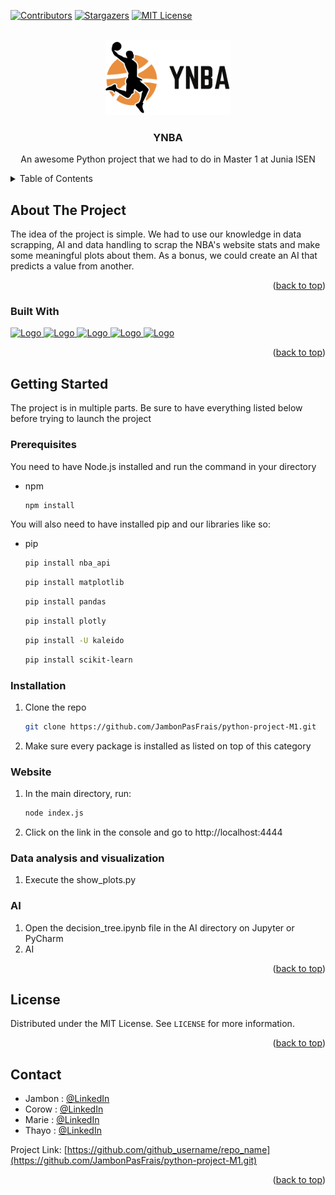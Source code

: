 <!-- Improved compatibility of back to top link: See: https://github.com/othneildrew/Best-README-Template/pull/73 -->
<a name="readme-top"></a>
<!--
*** Thanks for checking out the Best-README-Template. If you have a suggestion
*** that would make this better, please fork the repo and create a pull request
*** or simply open an issue with the tag "enhancement".
*** Don't forget to give the project a star!
*** Thanks again! Now go create something AMAZING! :D
-->



<!-- PROJECT SHIELDS -->
<!--
*** I'm using markdown "reference style" links for readability.
*** Reference links are enclosed in brackets [ ] instead of parentheses ( ).
*** See the bottom of this document for the declaration of the reference variables
*** for contributors-url, forks-url, etc. This is an optional, concise syntax you may use.
*** https://www.markdownguide.org/basic-syntax/#reference-style-links
-->
[![Contributors][contributors-shield]][contributors-url]
[![Stargazers][stars-shield]][stars-url]
[![MIT License][license-shield]][license-url]



<!-- PROJECT LOGO -->
<br />
<div align="center">
    <div class="images">
        <a href="https://github.com/JambonPasFrais/python-project-M1">
            <img src="Website/assets/main/YNBA.svg" alt="Logo" width="200">
        </a>
    </div>
  

<h3 align="center">YNBA</h3>

  <p align="center">
    An awesome Python project that we had to do in Master 1 at Junia ISEN
    </p>
</div>



<!-- TABLE OF CONTENTS -->
<details>
  <summary>Table of Contents</summary>
  <ol>
    <li>
      <a href="#about-the-project">About The Project</a>
      <ul>
        <li><a href="#built-with">Built With</a></li>
      </ul>
    </li>
    <li>
      <a href="#getting-started">Getting Started</a>
      <ul>
        <li><a href="#prerequisites">Prerequisites</a></li>
        <li><a href="#installation">Installation</a></li>
      </ul>
    </li>
    <li><a href="#license">License</a></li>
    <li><a href="#contact">Contact</a></li>
  </ol>
</details>



<!-- ABOUT THE PROJECT -->
## About The Project


The idea of the project is simple. We had to use our knowledge in data scrapping, AI and data handling to scrap the NBA's website stats and make some meaningful plots about them.
As a bonus, we could create an AI that predicts a value from another.

<p align="right">(<a href="#readme-top">back to top</a>)</p>



### Built With

<a href="https://pandas.pydata.org/">
    <img src="https://pandas.pydata.org/static/img/pandas_white.svg" alt="Logo" width="200">
</a>
<a href='https://matplotlib.org/'>
    <img src='https://matplotlib.org/_static/images/logo_dark.svg' alt="Logo" width="200">
</a>
<a href="https://nodejs.org/en/">
    <img src="https://nodejs.org/static/images/logo.svg" alt="Logo" width="200">
</a>
<a href="https://pyscript.net/">
    <img src="https://pyscript.net/assets/images/pyscript-sticker-black.svg" alt="Logo" width="200">
</a>
<a href="https://github.com/swar/nba_api">
    <img src="https://github.githubassets.com/images/modules/logos_page/GitHub-Mark.png" alt="Logo" width="200">
</a>

<p align="right">(<a href="#readme-top">back to top</a>)</p>



<!-- GETTING STARTED -->
## Getting Started

The project is in multiple parts. Be sure to have everything listed below before trying to launch the project

### Prerequisites

You need to have Node.js installed and run the command in your directory
* npm
  ```sh
  npm install
  ```

You will also need to have installed pip and our libraries like so:
* pip
  ```sh
  pip install nba_api
  ```
  ```sh
  pip install matplotlib
  ```
  ```sh
  pip install pandas
  ```
  ```sh
  pip install plotly
  ```
  ```sh
  pip install -U kaleido
  ```
  ```sh
  pip install scikit-learn
  ```
### Installation

1. Clone the repo
   ```sh
   git clone https://github.com/JambonPasFrais/python-project-M1.git
   ```
2. Make sure every package is installed as listed on top of this category

### Website
1. In the main directory, run:
   ```sh
   node index.js
   ```
2. Click on the link in the console and go to http://localhost:4444

### Data analysis and visualization
1. Execute the show_plots.py

### AI
1. Open the decision_tree.ipynb file in the AI directory on Jupyter or PyCharm 
2. AI

<p align="right">(<a href="#readme-top">back to top</a>)</p>


<!-- LICENSE -->
## License

Distributed under the MIT License. See `LICENSE` for more information.

<p align="right">(<a href="#readme-top">back to top</a>)</p>



<!-- CONTACT -->
## Contact

- Jambon : [@LinkedIn](https://www.linkedin.com/in/armand-deffrennes/)
- Corow : [@LinkedIn](https://www.linkedin.com/in/corentin-denoulet-964821226/)
- Marie : [@LinkedIn](https://www.linkedin.com/in/marie-pivette)
- Thayo : [@LinkedIn](https://www.linkedin.com/in/theo-rondoux-948ba720a/)

Project Link: [https://github.com/github_username/repo_name](https://github.com/JambonPasFrais/python-project-M1.git)

<p align="right">(<a href="#readme-top">back to top</a>)</p>


<!-- MARKDOWN LINKS & IMAGES -->
<!-- https://www.markdownguide.org/basic-syntax/#reference-style-links -->
[contributors-shield]: https://img.shields.io/github/contributors/github_username/repo_name.svg?style=for-the-badge
[contributors-url]: https://github.com/JambonPasFrais/python-project-M1/graphs/contributors
[stars-shield]: https://img.shields.io/github/stars/github_username/repo_name.svg?style=for-the-badge
[stars-url]: https://github.com/JambonPasFrais/python-project-M1/stargazers
[license-shield]: https://img.shields.io/github/license/github_username/repo_name.svg?style=for-the-badge
[license-url]: https://github.com/JambonPasFrais/python-project-M1/blob/main/LICENSE
[linkedin-shield]: https://img.shields.io/badge/-LinkedIn-black.svg?style=for-the-badge&logo=linkedin&colorB=555
[linkedin-url]: https://linkedin.com/in/linkedin_username
[nba_api]: https://github.githubassets.com/images/modules/logos_page/GitHub-Mark.png
[nba_api-url]: https://github.com/swar/nba_api
